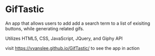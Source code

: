 # GifTastic

An app that allows users to add add a search term to a list of exisiting buttons, while generating related gifs.

Utilizes HTML5, CSS, JavaScript, JQuery, and Giphy API

visit https://vvanslee.github.io/GifTastic/ to see the app in action